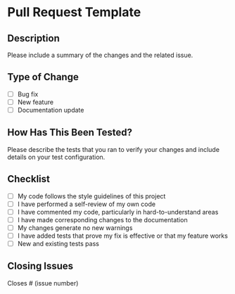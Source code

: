 # Pull Request Template

## Description
Please include a summary of the changes and the related issue. 

## Type of Change
- [ ] Bug fix
- [ ] New feature
- [ ] Documentation update

## How Has This Been Tested?
Please describe the tests that you ran to verify your changes and include details on your test configuration.

## Checklist
- [ ] My code follows the style guidelines of this project
- [ ] I have performed a self-review of my own code
- [ ] I have commented my code, particularly in hard-to-understand areas
- [ ] I have made corresponding changes to the documentation
- [ ] My changes generate no new warnings
- [ ] I have added tests that prove my fix is effective or that my feature works
- [ ] New and existing tests pass

## Closing Issues
Closes # (issue number)